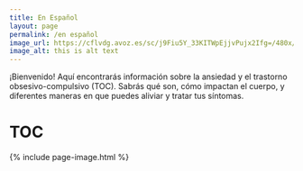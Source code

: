 ```yaml
---
title: En Español
layout: page
permalink: /en español
image_url: https://cflvdg.avoz.es/sc/j9Fiu5Y_33KITWpEjjvPujx2Ifg=/480x/2022/04/19/00121650353248736927268/Foto/circuloviciosodeltoc.png
image_alt: this is alt text
---
```

¡Bienvenido! Aquí encontrarás información sobre la ansiedad y el trastorno obsesivo-compulsivo (TOC). Sabrás qué son, cómo 
impactan el cuerpo, y diferentes maneras en que puedes aliviar y tratar tus síntomas.


# TOC

{% include page-image.html %}
 


